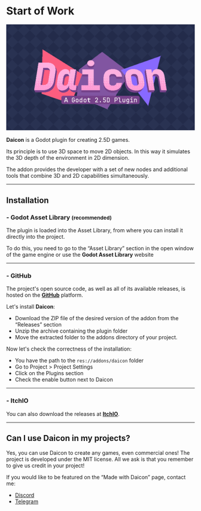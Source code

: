 # Start of Work

![title.png](../assets/images/title.png)

**Daicon** is a Godot plugin for creating 2.5D games. 

Its principle is to use 3D space to move 2D objects. In this way it simulates the 3D depth of the environment in 2D dimension.

The addon provides the developer with a set of new nodes and additional tools that combine 3D and 2D capabilities simultaneously.

---
## Installation
### - **Godot Asset Library** <small>(recommended)</small>

The plugin is loaded into the Asset Library, from where you can install it directly into the project.

To do this, you need to go to the “Asset Library” section in the open window of the game engine or use the **Godot Asset Library** website

---
### - **GitHub**

The project's open source code, as well as all of its available releases, is hosted on the **[GitHub](https://github.com/arukurei/Daicon)** platform.

Let's install **Daicon**:

- Download the ZIP file of the desired version of the addon from the “Releases” section
- Unzip the archive containing the plugin folder
- Move the extracted folder to the addons directory of your project.

Now let's check the correctness of the installation:

- You have the path to the `res://addons/daicon` folder
- Go to Project > Project Settings
- Click on the Plugins section
- Check the enable button next to Daicon

---
### - **ItchIO**

You can also download the releases at **[ItchIO](https://alkrei.itch.io/daicon)**.

---
## **Can I use Daicon in my projects?**

Yes, you can use Daicon to create any games, even commercial ones! The project is developed under the MIT license. All we ask is that you remember to give us credit in your project! 
  
If you would like to be featured on the “Made with Daicon” page, contact me:

- [Discord](https://discordapp.com/users/595514733491126272)
- [Telegram](https://t.me/arukurei)